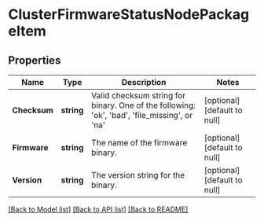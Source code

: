 # ClusterFirmwareStatusNodePackageItem

## Properties
Name | Type | Description | Notes
------------ | ------------- | ------------- | -------------
**Checksum** | **string** | Valid checksum string for binary. One of the following: &#39;ok&#39;, &#39;bad&#39;, &#39;file_missing&#39;, or &#39;na&#39; | [optional] [default to null]
**Firmware** | **string** | The name of the firmware binary. | [optional] [default to null]
**Version** | **string** | The version string for the binary. | [optional] [default to null]

[[Back to Model list]](../README.md#documentation-for-models) [[Back to API list]](../README.md#documentation-for-api-endpoints) [[Back to README]](../README.md)


